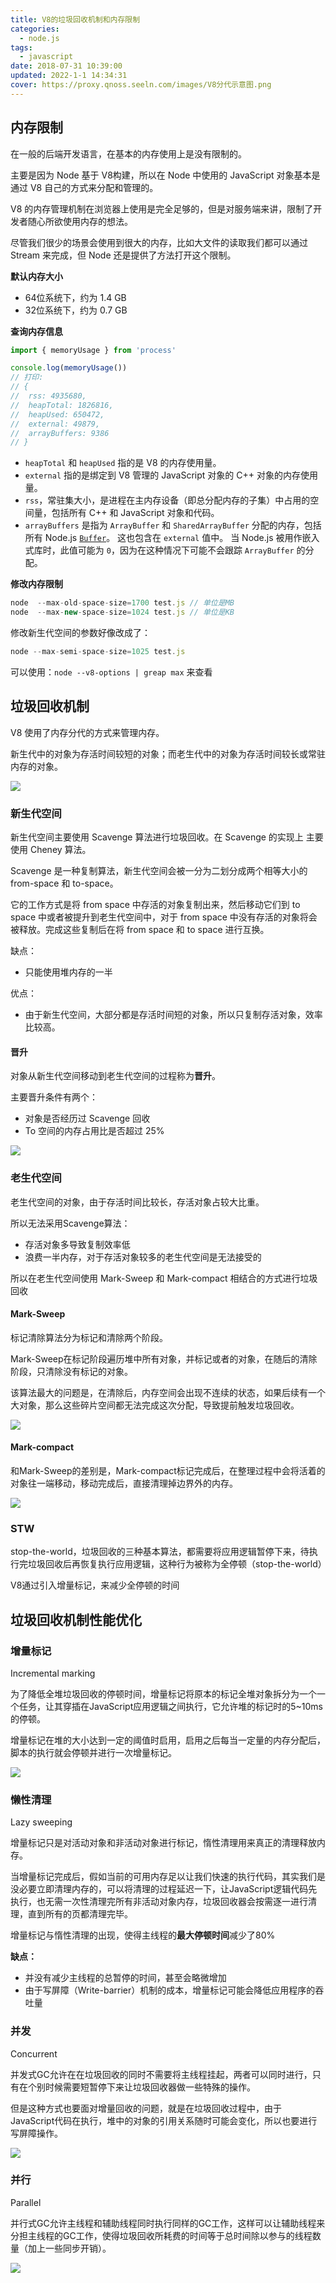 ```yaml
---
title: V8的垃圾回收机制和内存限制
categories:
  - node.js
tags:
  - javascript
date: 2018-07-31 10:39:00
updated: 2022-1-1 14:34:31
cover: https://proxy.qnoss.seeln.com/images/V8分代示意图.png
---
```

## 内存限制

在一般的后端开发语言，在基本的内存使用上是没有限制的。

主要是因为 Node 基于 V8构建，所以在 Node 中使用的 JavaScript 对象基本是通过 V8 自己的方式来分配和管理的。

V8 的内存管理机制在浏览器上使用是完全足够的，但是对服务端来讲，限制了开发者随心所欲使用内存的想法。

尽管我们很少的场景会使用到很大的内存，比如大文件的读取我们都可以通过 Stream 来完成，但 Node 还是提供了方法打开这个限制。
<!--more-->
**默认内存大小**

- 64位系统下，约为 1.4 GB
- 32位系统下，约为 0.7 GB

**查询内存信息**

```js
import { memoryUsage } from 'process'

console.log(memoryUsage())
// 打印:
// {
//  rss: 4935680,
//  heapTotal: 1826816,
//  heapUsed: 650472,
//  external: 49879,
//  arrayBuffers: 9386
// }
```

- `heapTotal` 和 `heapUsed` 指的是 V8 的内存使用量。
- `external` 指的是绑定到 V8 管理的 JavaScript 对象的 C++ 对象的内存使用量。
- `rss`，常驻集大小，是进程在主内存设备（即总分配内存的子集）中占用的空间量，包括所有 C++ 和 JavaScript 对象和代码。
- `arrayBuffers` 是指为 `ArrayBuffer` 和 `SharedArrayBuffer` 分配的内存，包括所有 Node.js [`Buffer`](http://nodejs.cn/api/buffer.html)。 这也包含在 `external` 值中。 当 Node.js 被用作嵌入式库时，此值可能为 `0`，因为在这种情况下可能不会跟踪 `ArrayBuffer` 的分配。

**修改内存限制**

```js
node  --max-old-space-size=1700 test.js // 单位是MB
node  --max-new-space-size=1024 test.js // 单位是KB
```

修改新生代空间的参数好像改成了：

```js
node --max-semi-space-size=1025 test.js
```

可以使用：`node --v8-options | greap max` 来查看



## 垃圾回收机制

V8 使用了内存分代的方式来管理内存。

新生代中的对象为存活时间较短的对象；而老生代中的对象为存活时间较长或常驻内存的对象。

![](https://proxy.qnoss.seeln.com/images/V8分代示意图.png)

### 新生代空间

新生代空间主要使用 Scavenge  算法进行垃圾回收。在 Scavenge 的实现上 主要使用 Cheney 算法。

Scavenge 是一种复制算法，新生代空间会被一分为二划分成两个相等大小的 from-space 和 to-space。

它的工作方式是将 from space 中存活的对象复制出来，然后移动它们到 to space 中或者被提升到老生代空间中，对于 from space 中没有存活的对象将会被释放。完成这些复制后在将 from space 和 to space 进行互换。

缺点：

- 只能使用堆内存的一半

优点：

- 由于新生代空间，大部分都是存活时间短的对象，所以只复制存活对象，效率比较高。

#### 晋升

对象从新生代空间移动到老生代空间的过程称为**晋升**。

主要晋升条件有两个：

- 对象是否经历过 Scavenge 回收
- To 空间的内存占用比是否超过 25%

<img src="https://proxy.qnoss.seeln.com/images/新生代空间对象晋升流程.png"  />

### 老生代空间

老生代空间的对象，由于存活时间比较长，存活对象占较大比重。

所以无法采用Scavenge算法：

- 存活对象多导致复制效率低
- 浪费一半内存，对于存活对象较多的老生代空间是无法接受的

所以在老生代空间使用 Mark-Sweep 和 Mark-compact 相结合的方式进行垃圾回收

#### Mark-Sweep

标记清除算法分为标记和清除两个阶段。

Mark-Sweep在标记阶段遍历堆中所有对象，并标记或者的对象，在随后的清除阶段，只清除没有标记的对象。

该算法最大的问题是，在清除后，内存空间会出现不连续的状态，如果后续有一个大对象，那么这些碎片空间都无法完成这次分配，导致提前触发垃圾回收。

<img src="https://proxy.qnoss.seeln.com/images/mark-sweep.png"  />

#### Mark-compact

和Mark-Sweep的差别是，Mark-compact标记完成后，在整理过程中会将活着的对象往一端移动，移动完成后，直接清理掉边界外的内存。

<img src="https://proxy.qnoss.seeln.com/images/mark-compact.png"/>

### STW

stop-the-world，垃圾回收的三种基本算法，都需要将应用逻辑暂停下来，待执行完垃圾回收后再恢复执行应用逻辑，这种行为被称为全停顿（stop-the-world）

V8通过引入增量标记，来减少全停顿的时间

## 垃圾回收机制性能优化

### 增量标记

Incremental marking

为了降低全堆垃圾回收的停顿时间，增量标记将原本的标记全堆对象拆分为一个一个任务，让其穿插在JavaScript应用逻辑之间执行，它允许堆的标记时的5~10ms的停顿。

增量标记在堆的大小达到一定的阈值时启用，启用之后每当一定量的内存分配后，脚本的执行就会停顿并进行一次增量标记。

<img src="https://proxy.qnoss.seeln.com/images/增量标记.png"/>

### 懒性清理

Lazy sweeping

增量标记只是对活动对象和非活动对象进行标记，惰性清理用来真正的清理释放内存。

当增量标记完成后，假如当前的可用内存足以让我们快速的执行代码，其实我们是没必要立即清理内存的，可以将清理的过程延迟一下，让JavaScript逻辑代码先执行，也无需一次性清理完所有非活动对象内存，垃圾回收器会按需逐一进行清理，直到所有的页都清理完毕。

增量标记与惰性清理的出现，使得主线程的**最大停顿时间**减少了80%

**缺点：**

- 并没有减少主线程的总暂停的时间，甚至会略微增加
- 由于写屏障（Write-barrier）机制的成本，增量标记可能会降低应用程序的吞吐量

### 并发

Concurrent

并发式GC允许在在垃圾回收的同时不需要将主线程挂起，两者可以同时进行，只有在个别时候需要短暂停下来让垃圾回收器做一些特殊的操作。

但是这种方式也要面对增量回收的问题，就是在垃圾回收过程中，由于JavaScript代码在执行，堆中的对象的引用关系随时可能会变化，所以也要进行写屏障操作。

<img src="https://proxy.qnoss.seeln.com/images/v8-gc-并发.png"/>

### 并行

Parallel

并行式GC允许主线程和辅助线程同时执行同样的GC工作，这样可以让辅助线程来分担主线程的GC工作，使得垃圾回收所耗费的时间等于总时间除以参与的线程数量（加上一些同步开销）。

<img src="https://proxy.qnoss.seeln.com/images/v8-gc-并行.png"/>